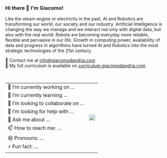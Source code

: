 ### Hi there 👋 I'm Giacomo!

Like the steam engine or electricity in the past, AI and Robotics are transforming our world, our society and our industry. Artificial Intelligence is changing the way we manage and we interact not only with digital data, but also with the real world. Robots are becoming everyday more reliable, flexible and pervasive in our life. Growth in computing power, availability of data and progress in algorithms have turned AI and Robotics into the most strategic technologies of the 21st century.

🔴 Contact me at [info@giacomodandria.com](mailto:info@giacomodandria.com)
<br>
🔴 My full curriculum is available on [curriculum.giacomodandria.com](curriculum.giacomodandria.com)

<br>

<body>
    <table>
        <tr>
            <td>🔭 I’m currently working on ...</td>
            <td rowspan="8"><img height="100%" width="auto" src="https://github-readme-stats.vercel.app/api/top-langs/?username=giacomodandria&layout=compact&hide_border=true&theme=darcula&bg_color=00000000&langs_count=6&hide=jupyter%20notebook,tex,css,php&exclude_repo=Pacman-AI"></td>
        </tr>
        <tr>
            <td>🌱 I’m currently learning ...</td>
        </tr>
        <tr>
            <td>👯 I’m looking to collaborate on ...</td>
        </tr>
        <tr>
            <td>🤔 I’m looking for help with ...</td>
        </tr>
        <tr>
            <td>💬 Ask me about ...</td>
        </tr>
        <tr>
            <td>📫 How to reach me: ...</td>
        </tr>
        <tr>
            <td>😄 Pronouns: ...</td>
        </tr>
        <tr>
            <td>⚡ Fun fact: ...</td>
        </tr>
    </table>
</body>
